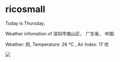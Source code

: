 # ricosmall

Today is Thursday.

Weather infomation of 深圳市南山区， 广东省， 中国: 

Weather: 阴, Temperature: 26 ℃ , Air Index: 17 优

<img src="https://github-readme-stats.vercel.app/api?username=ricosmall&show_icons=true" />
